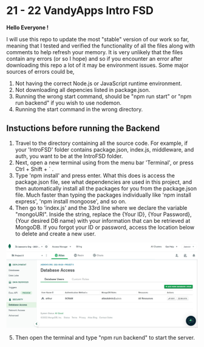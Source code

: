# 21 - 22 VandyApps Intro FSD

**Hello Everyone !**

I will use this repo to update the most "stable" version of our work so far, meaning that I tested and verified the functionality of all the files along with comments to help refresh your memory. It is very unlikely that the files contain any errors (or so I hope) and so if you encounter an error after downloading this repo a lot of it may be environment issues. Some major sources of errors could be,

1. Not having the correct Node.js or JavaScript runtime environment.
2. Not downloading all depencies listed in package.json.
3. Running the wrong start command, should be "npm run start" or "npm run backend" if you wish to use nodemon.
4. Running the start command in the wrong directory.

## Instuctions before running the Backend
1. Travel to the directory containing all the source code. For example, if your 'IntroFSD' folder contains package.json, index.js, middleware, and auth, you want to be at the IntroFSD folder.
2. Next, open a new terminal using from the menu bar 'Terminal', or press Ctrl + Shift + ` .
3. Type 'npm install' and press enter. What this does is access the package.json file, see what dependencies are used in this project, and then automatically install all the packages for you from the package.json file. Much faster than typing the packages individually like 'npm install express', 'npm install mongoose', and so on.
4. Then go to 'index.js' and the 33rd line where we declare the variable "mongoURI". Inside the string, replace the {Your ID}, {Your Password}, {Your desired DB name} with your information that can be retrieved at MongoDB. If you forgot your ID or password, access the location below to delete and create a new user.

![MongoDB Access](screenshots/MongoUser.JPG)

5. Then open the terminal and type "npm run backend" to start the server.